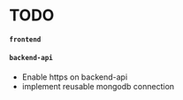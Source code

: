 # TODO

#### `frontend`

#### `backend-api`
- Enable https on backend-api
- implement reusable mongodb connection
